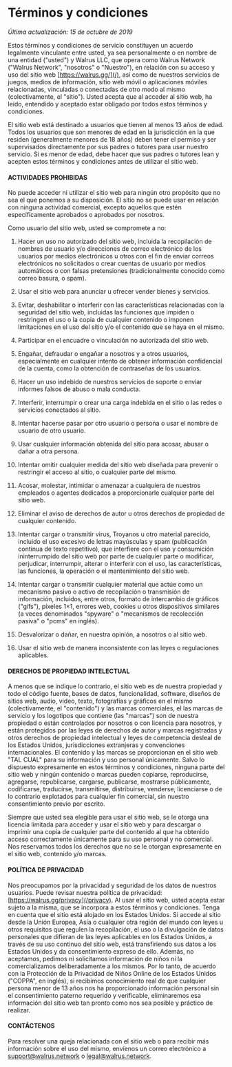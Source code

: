 # Términos y condiciones

*Última actualización: 15 de octubre de 2019*

Estos términos y condiciones de servicio constituyen un acuerdo legalmente vinculante entre usted, ya sea personalmente o en nombre de una entidad ("usted") y Walrus LLC, que opera como Walrus Network ("Walrus Network", "nosotros" o "Nuestro"), en relación con su acceso y uso del sitio web [https://walrus.gg/](/), así como de nuestros servicios de juegos, medios de información, sitio web móvil o aplicaciones móviles relacionadas, vinculadas o conectadas de otro modo al mismo (colectivamente, el "sitio"). Usted acepta que al acceder al sitio web, ha leído, entendido y aceptado estar obligado por todos estos términos y condiciones.

El sitio web está destinado a usuarios que tienen al menos 13 años de edad. Todos los usuarios que son menores de edad en la jurisdicción en la que residen (generalmente menores de 18 años) deben tener el permiso y ser supervisados ​​directamente por sus padres o tutores para usar nuestro servicio. Si es menor de edad, debe hacer que sus padres o tutores lean y acepten estos términos y condiciones antes de utilizar el sitio web.

#### ACTIVIDADES PROHIBIDAS

No puede acceder ni utilizar el sitio web para ningún otro propósito que no sea el que ponemos a su disposición. El sitio no se puede usar en relación con ninguna actividad comercial, excepto aquellos que estén específicamente aprobados o aprobados por nosotros.

Como usuario del sitio web, usted se compromete a no:

1. Hacer un uso no autorizado del sitio web, incluida la recopilación de nombres de usuario y/o direcciones de correo electrónico de los usuarios por medios electrónicos u otros con el fin de enviar correos electrónicos no solicitados o crear cuentas de usuario por medios automáticos o con falsas pretensiones (tradicionalmente conocido como correo basura, o spam).

2. Usar el sitio web para anunciar u ofrecer vender bienes y servicios.

3. Evitar, deshabilitar o interferir con las características relacionadas con la seguridad del sitio web, incluidas las funciones que impiden o restringen el uso o la copia de cualquier contenido o imponen limitaciones en el uso del sitio y/o el contenido que se haya en el mismo.

4. Participar en el encuadre o vinculación no autorizada del sitio web.

5. Engañar, defraudar o engañar a nosotros y a otros usuarios, especialmente en cualquier intento de obtener información confidencial de la cuenta, como la obtención de contraseñas de los usuarios.

6. Hacer un uso indebido de nuestros servicios de soporte o enviar informes falsos de abuso o mala conducta.

7. Interferir, interrumpir o crear una carga indebida en el sitio o las redes o servicios conectados al sitio.

8. Intentar hacerse pasar por otro usuario o persona o usar el nombre de usuario de otro usuario.

9. Usar cualquier información obtenida del sitio para acosar, abusar o dañar a otra persona.

10. Intentar omitir cualquier medida del sitio web diseñada para prevenir o restringir el acceso al sitio, o cualquier parte del mismo.

11. Acosar, molestar, intimidar o amenazar a cualquiera de nuestros empleados o agentes dedicados a proporcionarle cualquier parte del sitio web.

12. Eliminar el aviso de derechos de autor u otros derechos de propiedad de cualquier contenido.

13. Intentar cargar o transmitir virus, Troyanos u otro material parecido, incluido el uso excesivo de letras mayúsculas y spam (publicación continua de texto repetitivo), que interfiere con el uso y consumición ininterrumpido del sitio web por parte de cualquier parte o modificar, perjudicar, interrumpir, alterar o interferir con el uso, las características, las funciones, la operación o el mantenimiento del sitio web.

14. Intentar cargar o transmitir cualquier material que actúe como un mecanismo pasivo o activo de recopilación o transmisión de información, incluidos, entre otros, formato de intercambio de gráficos ("gifs"), píxeles 1×1, errores web, cookies u otros dispositivos similares (a veces denominados "spyware" o "mecanismos de recolección pasiva" o "pcms" en inglés).

15. Desvalorizar o dañar, en nuestra opinión, a nosotros o al sitio web.

16. Usar el sitio web de manera inconsistente con las leyes o regulaciones aplicables.

#### DERECHOS DE PROPIEDAD INTELECTUAL

A menos que se indique lo contrario, el sitio web es de nuestra propiedad y todo el código fuente, bases de datos, funcionalidad, software, diseños de sitios web, audio, video, texto, fotografías y gráficos en el mismo (colectivamente, el "contenido") y las marcas comerciales, el las marcas de servicio y los logotipos que contiene (las "marcas") son de nuestra propiedad o están controlados por nosotros o con licencia para nosotros, y están protegidos por las leyes de derechos de autor y marcas registradas y otros derechos de propiedad intelectual y leyes de competencia desleal de los Estados Unidos, jurisdicciones extranjeras y convenciones internacionales. El contenido y las marcas se proporcionan en el sitio web "TAL CUAL" para su información y uso personal únicamente. Salvo lo dispuesto expresamente en estos términos y condiciones, ninguna parte del sitio web y ningún contenido o marcas pueden copiarse, reproducirse, agregarse, republicarse, cargarse, publicarse, mostrarse públicamente, codificarse, traducirse, transmitirse, distribuirse, venderse, licenciarse o de lo contrario explotados para cualquier fin comercial, sin nuestro consentimiento previo por escrito.

Siempre que usted sea elegible para usar el sitio web, se le otorga una licencia limitada para acceder y usar el sitio web y para descargar o imprimir una copia de cualquier parte del contenido al que ha obtenido acceso correctamente únicamente para su uso personal y no comercial. Nos reservamos todos los derechos que no se le otorgan expresamente en el sitio web, contenido y/o marcas.

#### POLÍTICA DE PRIVACIDAD

Nos preocupamos por la privacidad y seguridad de los datos de nuestros usuarios. Puede revisar nuestra política de privacidad: [https://walrus.gg/privacy](/privacy). Al usar el sitio web, usted acepta estar sujeto a la misma, que se incorpora a estos términos y condiciones. Tenga en cuenta que el sitio está alojado en los Estados Unidos. Si accede al sitio desde la Unión Europea, Asia o cualquier otra región del mundo con leyes u otros requisitos que regulen la recopilación, el uso o la divulgación de datos personales que difieran de las leyes aplicables en los Estados Unidos, a través de su uso continuo del sitio web, está transfiriendo sus datos a los Estados Unidos y da consentimiento expreso de ello. Además, no aceptamos, pedimos ni solicitamos información de niños ni la comercializamos deliberadamente a los mismos. Por lo tanto, de acuerdo con la Protección de la Privacidad de Niños Online de los Estados Unidos ("COPPA", en inglés), si recibimos conocimiento real de que cualquier persona menor de 13 años nos ha proporcionado información personal sin el consentimiento paterno requerido y verificable, eliminaremos esa información del sitio web tan pronto como nos sea posible y práctico de realizar.

#### CONTÁCTENOS

Para resolver una queja relacionada con el sitio web o para recibir más información sobre el uso del mismo, envíenos un correo electrónico a [support@walrus.network](mailto:support@walrus.network) o [legal@walrus.network](mailto:legal@walrus.network).

